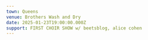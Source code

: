 ```yaml
---
town: Queens
venue: Brothers Wash and Dry
date: 2025-01-23T19:00:00.000Z
support: FIRST CHOIR SHOW w/ beetsblog, alice cohen
---
```


